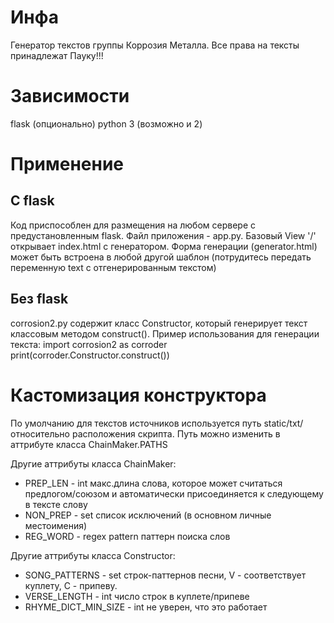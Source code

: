 # Инфа
Генератор текстов группы Коррозия Металла. Все права на тексты принадлежат Пауку!!!

# Зависимости
flask (опционально)
python 3 (возможно и 2)

# Применение

## С flask

Код приспособлен для размещения на любом сервере с предустановленным flask. Файл приложения - app.py.
Базовый View '/' открывает index.html с генератором.
Форма генерации (generator.html) может быть встроена в любой другой шаблон (потрудитесь передать переменную text с отгенерированным текстом)

## Без flask

corrosion2.py содержит класс Constructor, который генерирует текст классовым методом construct(). Пример использования для генерации текста:
  import corrosion2 as corroder
  print(corroder.Constructor.construct())
  
# Кастомизация конструктора

По умолчанию для текстов источников используется путь static/txt/ относительно расположения скрипта. Путь можно изменить в аттрибуте класса ChainMaker.PATHS

Другие аттрибуты класса ChainMaker:
- PREP_LEN - int макс.длина слова, которое может считаться предлогом/союзом и автоматически присоединяется к следующему в тексте слову
- NON_PREP - set список исключений (в основном личные местоимения)
- REG_WORD - regex pattern паттерн поиска слов

Другие аттрибуты класса Constructor:
- SONG_PATTERNS - set строк-паттернов песни, V - соответствует куплету, C - припеву.
- VERSE_LENGTH - int число строк в куплете/припеве
- RHYME_DICT_MIN_SIZE - int не уверен, что это работает
